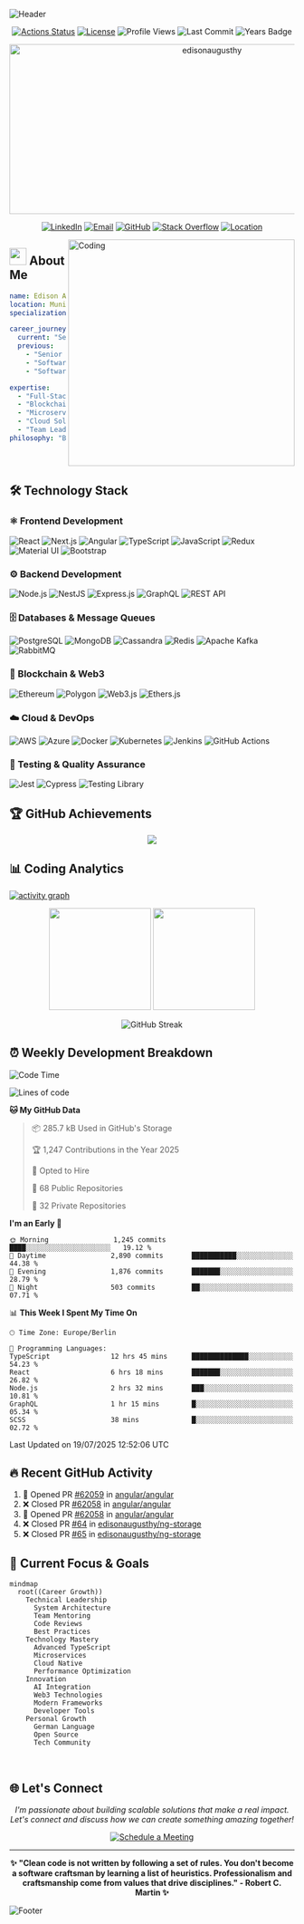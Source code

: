 ![Header](https://capsule-render.vercel.app/api?type=waving&color=gradient&customColorList=0,2,2,5,30&height=300&section=header&text=Edison%20Augusthy&fontSize=50&fontColor=fff&animation=twinkling&fontAlignY=38&desc=Senior%20Software%20Engineer%20%7C%20Full-Stack%20Developer&descAlignY=55&descAlign=50)

<div align="center">

[![Actions Status](https://github.com/edisonaugusthy/edisonaugusthy/workflows/wakatime-stats/badge.svg)](https://github.com/edisonaugusthy/edisonaugusthy/actions)
[![License](https://img.shields.io/github/license/edisonaugusthy/edisonaugusthy?color=brightgreen&label=LICENCE&logo=MIT)](https://github.com/edisonaugusthy/edisonaugusthy/blob/master/LICENCE)
![Profile Views](https://komarev.com/ghpvc/?username=edisonaugusthy&style=flat&labelColor=black&logo=github&label=PROFILE+VIEWS&color=29bf12)
![Last Commit](https://img.shields.io/github/last-commit/edisonaugusthy/edisonaugusthy?logo=markdown&label=LAST+UPDATE&color=29bf12&style=flat)
![Years Badge](https://badges.pufler.dev/years/edisonaugusthy?style=flat&color=blue&logo=github)

</div>

<p align="center">
  <img src="https://socialify.git.ci/edisonaugusthy/edisonaugusthy/image?font=Source%20Code%20Pro&forks=1&issues=1&language=1&name=1&owner=1&pattern=Circuit%20Board&pulls=1&stargazers=1&theme=Dark" alt="edisonaugusthy" width="700" height="300" />
</p>

<div align="center">
  
[![LinkedIn](https://img.shields.io/badge/LinkedIn-edison--augusthy-informational?style=for-the-badge&labelColor=black&logo=linkedin&logoColor=0077b5&&color=0077b5)](https://www.linkedin.com/in/edison-augusthy-403837129)
[![Email](https://img.shields.io/badge/Email-edisonaugusthy@outlook.com-informational?style=for-the-badge&labelColor=black&logoColor=d14836&logo=gmail&color=d14836)](mailto:edisonaugusthy@outlook.com)
[![GitHub](https://img.shields.io/badge/GitHub-edisonaugusthy-informational?style=for-the-badge&labelColor=black&logo=github&color=7d88e6)](https://github.com/edisonaugusthy)
[![Stack Overflow](https://img.shields.io/badge/Stack_Overflow-edison-informational?style=for-the-badge&labelColor=black&logo=stackoverflow&logoColor=fe7a16&color=fe7a16)](https://stackoverflow.com/users/6781625/edison)
[![Location](https://img.shields.io/badge/Location-Munich,%20Germany-informational?style=for-the-badge&labelColor=black&logo=googlemaps&logoColor=4285f4&color=4285f4)]()

</div>

<img align="right" alt="Coding" width="400" src="https://media.giphy.com/media/Y4ak9Ki2GZCbJxAnJD/giphy.gif">

## <img src="https://media.giphy.com/media/WUlplcMpOCEmTGBtBW/giphy.gif" width="30"> About Me

```yaml
name: Edison Augusthy
location: Munich, Germany 🇩🇪
specialization: React, Angular, Node.js, TypeScript, Blockchain

career_journey:
  current: "Senior Software Engineer @ Twisted Mountain Animation"
  previous:
    - "Senior Software Engineer @ Ernst & Young (EY)"
    - "Software Engineer @ Think Palm"
    - "Software Engineer @ Feathersoft"

expertise:
  - "Full-Stack Web Development"
  - "Blockchain & Web3 Technologies"
  - "Microservices Architecture"
  - "Cloud Solutions (AWS, Azure)"
  - "Team Leadership & Mentoring"
philosophy: "Building scalable solutions with clean code principles"
```

<br clear="right"/>

## 🛠️ Technology Stack

### **⚛️ Frontend Development**

![React](https://img.shields.io/badge/React-20232A?style=for-the-badge&logo=react&logoColor=61DAFB)
![Next.js](https://img.shields.io/badge/Next.js-000000?style=for-the-badge&logo=next.js&logoColor=white)
![Angular](https://img.shields.io/badge/Angular-DD0031?style=for-the-badge&logo=angular&logoColor=white)
![TypeScript](https://img.shields.io/badge/TypeScript-007ACC?style=for-the-badge&logo=typescript&logoColor=white)
![JavaScript](https://img.shields.io/badge/JavaScript-F7DF1E?style=for-the-badge&logo=javascript&logoColor=black)
![Redux](https://img.shields.io/badge/Redux-593D88?style=for-the-badge&logo=redux&logoColor=white)
![Material UI](https://img.shields.io/badge/Material--UI-0081CB?style=for-the-badge&logo=material-ui&logoColor=white)
![Bootstrap](https://img.shields.io/badge/Bootstrap-563D7C?style=for-the-badge&logo=bootstrap&logoColor=white)

### **⚙️ Backend Development**

![Node.js](https://img.shields.io/badge/Node.js-43853D?style=for-the-badge&logo=node.js&logoColor=white)
![NestJS](https://img.shields.io/badge/NestJS-E0234E?style=for-the-badge&logo=nestjs&logoColor=white)
![Express.js](https://img.shields.io/badge/Express.js-404D59?style=for-the-badge&logo=express&logoColor=white)
![GraphQL](https://img.shields.io/badge/GraphQL-E10098?style=for-the-badge&logo=graphql&logoColor=white)
![REST API](https://img.shields.io/badge/REST-02569B?style=for-the-badge&logo=rest&logoColor=white)

### **🗄️ Databases & Message Queues**

![PostgreSQL](https://img.shields.io/badge/PostgreSQL-316192?style=for-the-badge&logo=postgresql&logoColor=white)
![MongoDB](https://img.shields.io/badge/MongoDB-4EA94B?style=for-the-badge&logo=mongodb&logoColor=white)
![Cassandra](https://img.shields.io/badge/Cassandra-1287B1?style=for-the-badge&logo=apache-cassandra&logoColor=white)
![Redis](https://img.shields.io/badge/Redis-DC382D?style=for-the-badge&logo=redis&logoColor=white)
![Apache Kafka](https://img.shields.io/badge/Apache%20Kafka-000?style=for-the-badge&logo=apachekafka)
![RabbitMQ](https://img.shields.io/badge/Rabbitmq-FF6600?style=for-the-badge&logo=rabbitmq&logoColor=white)

### **🔗 Blockchain & Web3**

![Ethereum](https://img.shields.io/badge/Ethereum-3C3C3D?style=for-the-badge&logo=ethereum&logoColor=white)
![Polygon](https://img.shields.io/badge/Polygon-8247E5?style=for-the-badge&logo=polygon&logoColor=white)
![Web3.js](https://img.shields.io/badge/Web3.js-F16822?style=for-the-badge&logo=web3.js&logoColor=white)
![Ethers.js](https://img.shields.io/badge/Ethers.js-2535A0?style=for-the-badge&logo=ethereum&logoColor=white)

### **☁️ Cloud & DevOps**

![AWS](https://img.shields.io/badge/AWS-232F3E?style=for-the-badge&logo=amazon-aws&logoColor=white)
![Azure](https://img.shields.io/badge/Azure-0078D4?style=for-the-badge&logo=microsoft-azure&logoColor=white)
![Docker](https://img.shields.io/badge/Docker-2496ED?style=for-the-badge&logo=docker&logoColor=white)
![Kubernetes](https://img.shields.io/badge/Kubernetes-326CE5?style=for-the-badge&logo=kubernetes&logoColor=white)
![Jenkins](https://img.shields.io/badge/Jenkins-D24939?style=for-the-badge&logo=jenkins&logoColor=white)
![GitHub Actions](https://img.shields.io/badge/GitHub_Actions-2088FF?style=for-the-badge&logo=github-actions&logoColor=white)

### **🧪 Testing & Quality Assurance**

![Jest](https://img.shields.io/badge/Jest-323330?style=for-the-badge&logo=Jest&logoColor=white)
![Cypress](https://img.shields.io/badge/Cypress-17202C?style=for-the-badge&logo=cypress&logoColor=white)
![Testing Library](https://img.shields.io/badge/testing%20library-323330?style=for-the-badge&logo=testing-library&logoColor=red)

## 🏆 GitHub Achievements

<div align="center">
  <img src="https://github-profile-trophy.vercel.app/?username=edisonaugusthy&theme=onedark&column=-1" />
</div>

## 📊 Coding Analytics

[![activity graph](https://github-readme-activity-graph.vercel.app/graph?username=edisonaugusthy&theme=github-dark-dimmed&custom_title=Edison's%20Development%20Journey&hide_border=true)](https://github.com/ashutosh00710/github-readme-activity-graph)

<div align="center">

<img height="180em" src="https://github-readme-stats.vercel.app/api?username=edisonaugusthy&show_icons=true&theme=radical&include_all_commits=true&count_private=true"/>
<img height="180em" src="https://github-readme-stats.vercel.app/api/top-langs/?username=edisonaugusthy&layout=compact&langs_count=8&theme=radical"/>

</div>

<div align="center">

![GitHub Streak](https://github-readme-streak-stats.herokuapp.com/?user=edisonaugusthy&theme=radical)

</div>

## ⏰ Weekly Development Breakdown

<!--START_SECTION:waka-->

![Code Time](http://img.shields.io/badge/Code%20Time-2%2C000%20hrs%2015%20mins-blue)

![Lines of code](https://img.shields.io/badge/From%20Hello%20World%20I%27ve%20Written-50.5%20million%20lines%20of%20code-blue)

**🐱 My GitHub Data**

> 📦 285.7 kB Used in GitHub's Storage
>
> 🏆 1,247 Contributions in the Year 2025
>
> 💼 Opted to Hire
>
> 📜 68 Public Repositories
>
> 🔑 32 Private Repositories

**I'm an Early 🐤**

```text
🌞 Morning                1,245 commits       ████░░░░░░░░░░░░░░░░░░░░░   19.12 %
🌆 Daytime                2,890 commits       ███████████░░░░░░░░░░░░░░   44.38 %
🌃 Evening                1,876 commits       ███████░░░░░░░░░░░░░░░░░░   28.79 %
🌙 Night                  503 commits         ██░░░░░░░░░░░░░░░░░░░░░░░   07.71 %
```

📊 **This Week I Spent My Time On**

```text
🕑︎ Time Zone: Europe/Berlin

💬 Programming Languages:
TypeScript               12 hrs 45 mins      ██████████████░░░░░░░░░░░   54.23 %
React                    6 hrs 18 mins       ███████░░░░░░░░░░░░░░░░░░   26.82 %
Node.js                  2 hrs 32 mins       ███░░░░░░░░░░░░░░░░░░░░░░   10.81 %
GraphQL                  1 hr 15 mins        █░░░░░░░░░░░░░░░░░░░░░░░░   05.34 %
SCSS                     38 mins             █░░░░░░░░░░░░░░░░░░░░░░░░   02.72 %

```

Last Updated on 19/07/2025 12:52:06 UTC

<!--END_SECTION:waka-->

## 🔥 Recent GitHub Activity

<!--START_SECTION:activity-->

1. 💪 Opened PR [#62059](https://github.com/angular/angular/pull/62059) in [angular/angular](https://github.com/angular/angular)
2. ❌ Closed PR [#62058](https://github.com/angular/angular/pull/62058) in [angular/angular](https://github.com/angular/angular)
3. 💪 Opened PR [#62058](https://github.com/angular/angular/pull/62058) in [angular/angular](https://github.com/angular/angular)
4. ❌ Closed PR [#64](https://github.com/edisonaugusthy/ng-storage/pull/64) in [edisonaugusthy/ng-storage](https://github.com/edisonaugusthy/ng-storage)
5. ❌ Closed PR [#65](https://github.com/edisonaugusthy/ng-storage/pull/65) in [edisonaugusthy/ng-storage](https://github.com/edisonaugusthy/ng-storage)
<!--END_SECTION:activity-->

## 🎯 Current Focus & Goals

```mermaid
mindmap
  root((Career Growth))
    Technical Leadership
      System Architecture
      Team Mentoring
      Code Reviews
      Best Practices
    Technology Mastery
      Advanced TypeScript
      Microservices
      Cloud Native
      Performance Optimization
    Innovation
      AI Integration
      Web3 Technologies
      Modern Frameworks
      Developer Tools
    Personal Growth
      German Language
      Open Source
      Tech Community
```

<br clear="right"/>

## 🌐 Let's Connect

<div align="center">

_I'm passionate about building scalable solutions that make a real impact. Let's connect and discuss how we can create something amazing together!_

[![Schedule a Meeting](https://img.shields.io/badge/Schedule%20a%20Meeting-Calendly-blue?style=for-the-badge&logo=calendly)](mailto:edisonaugusthy@outlook.com)

</div>

---

<div align="center">

**✨ "Clean code is not written by following a set of rules. You don't become a software craftsman by learning a list of heuristics. Professionalism and craftsmanship come from values that drive disciplines." - Robert C. Martin ✨**

</div>

![Footer](https://capsule-render.vercel.app/api?type=waving&color=gradient&customColorList=0,2,2,5,30&height=100&section=footer)
